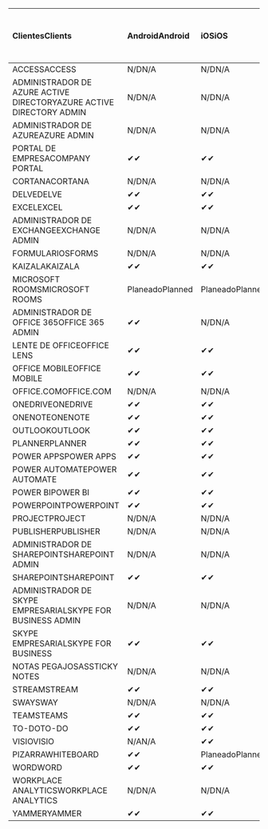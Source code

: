 <!-- This file is generated automatically. Changes made to this file will be overwritten.-->
|<span data-ttu-id="4d239-101">Clientes</span><span class="sxs-lookup"><span data-stu-id="4d239-101">Clients</span></span>|<span data-ttu-id="4d239-102">Android</span><span class="sxs-lookup"><span data-stu-id="4d239-102">Android</span></span>|<span data-ttu-id="4d239-103">iOS</span><span class="sxs-lookup"><span data-stu-id="4d239-103">iOS</span></span>|<span data-ttu-id="4d239-104">Mac</span><span class="sxs-lookup"><span data-stu-id="4d239-104">Mac</span></span>|<span data-ttu-id="4d239-105">Windows 10</span><span class="sxs-lookup"><span data-stu-id="4d239-105">Windows 10</span></span><br><span data-ttu-id="4d239-106">Desktop</span><span class="sxs-lookup"><span data-stu-id="4d239-106">Desktop</span></span>|<span data-ttu-id="4d239-107">Windows 10</span><span class="sxs-lookup"><span data-stu-id="4d239-107">Windows 10</span></span><br><span data-ttu-id="4d239-108">Aplicaciones modernas</span><span class="sxs-lookup"><span data-stu-id="4d239-108">Modern Apps</span></span>|
|:-|:-|:-|:-|:-|:-|
|<span data-ttu-id="4d239-109">ACCESS</span><span class="sxs-lookup"><span data-stu-id="4d239-109">ACCESS</span></span>|<span data-ttu-id="4d239-110">N/D</span><span class="sxs-lookup"><span data-stu-id="4d239-110">N/A</span></span>|<span data-ttu-id="4d239-111">N/D</span><span class="sxs-lookup"><span data-stu-id="4d239-111">N/A</span></span>|<span data-ttu-id="4d239-112">N/D</span><span class="sxs-lookup"><span data-stu-id="4d239-112">N/A</span></span>|<span data-ttu-id="4d239-113">✔</span><span class="sxs-lookup"><span data-stu-id="4d239-113">✔</span></span>|<span data-ttu-id="4d239-114">N/A</span><span class="sxs-lookup"><span data-stu-id="4d239-114">N/A</span></span>|
|<span data-ttu-id="4d239-115">ADMINISTRADOR DE AZURE ACTIVE DIRECTORY</span><span class="sxs-lookup"><span data-stu-id="4d239-115">AZURE ACTIVE DIRECTORY ADMIN</span></span>|<span data-ttu-id="4d239-116">N/D</span><span class="sxs-lookup"><span data-stu-id="4d239-116">N/A</span></span>|<span data-ttu-id="4d239-117">N/D</span><span class="sxs-lookup"><span data-stu-id="4d239-117">N/A</span></span>|<span data-ttu-id="4d239-118">N/D</span><span class="sxs-lookup"><span data-stu-id="4d239-118">N/A</span></span>|<span data-ttu-id="4d239-119">✔</span><span class="sxs-lookup"><span data-stu-id="4d239-119">✔</span></span>|<span data-ttu-id="4d239-120">N/A</span><span class="sxs-lookup"><span data-stu-id="4d239-120">N/A</span></span>|
|<span data-ttu-id="4d239-121">ADMINISTRADOR DE AZURE</span><span class="sxs-lookup"><span data-stu-id="4d239-121">AZURE ADMIN</span></span>|<span data-ttu-id="4d239-122">N/D</span><span class="sxs-lookup"><span data-stu-id="4d239-122">N/A</span></span>|<span data-ttu-id="4d239-123">N/D</span><span class="sxs-lookup"><span data-stu-id="4d239-123">N/A</span></span>|<span data-ttu-id="4d239-124">N/D</span><span class="sxs-lookup"><span data-stu-id="4d239-124">N/A</span></span>|<span data-ttu-id="4d239-125">N/D</span><span class="sxs-lookup"><span data-stu-id="4d239-125">N/A</span></span>|<span data-ttu-id="4d239-126">N/D</span><span class="sxs-lookup"><span data-stu-id="4d239-126">N/A</span></span>|
|<span data-ttu-id="4d239-127">PORTAL DE EMPRESA</span><span class="sxs-lookup"><span data-stu-id="4d239-127">COMPANY PORTAL</span></span>|<span data-ttu-id="4d239-128">✔</span><span class="sxs-lookup"><span data-stu-id="4d239-128">✔</span></span>|<span data-ttu-id="4d239-129">✔</span><span class="sxs-lookup"><span data-stu-id="4d239-129">✔</span></span>|<span data-ttu-id="4d239-130">✔</span><span class="sxs-lookup"><span data-stu-id="4d239-130">✔</span></span>|<span data-ttu-id="4d239-131">N/A</span><span class="sxs-lookup"><span data-stu-id="4d239-131">N/A</span></span>|<span data-ttu-id="4d239-132">✔</span><span class="sxs-lookup"><span data-stu-id="4d239-132">✔</span></span>|
|<span data-ttu-id="4d239-133">CORTANA</span><span class="sxs-lookup"><span data-stu-id="4d239-133">CORTANA</span></span>|<span data-ttu-id="4d239-134">N/D</span><span class="sxs-lookup"><span data-stu-id="4d239-134">N/A</span></span>|<span data-ttu-id="4d239-135">N/D</span><span class="sxs-lookup"><span data-stu-id="4d239-135">N/A</span></span>|<span data-ttu-id="4d239-136">N/D</span><span class="sxs-lookup"><span data-stu-id="4d239-136">N/A</span></span>|<span data-ttu-id="4d239-137">N/D</span><span class="sxs-lookup"><span data-stu-id="4d239-137">N/A</span></span>|<span data-ttu-id="4d239-138">✔</span><span class="sxs-lookup"><span data-stu-id="4d239-138">✔</span></span>|
|<span data-ttu-id="4d239-139">DELVE</span><span class="sxs-lookup"><span data-stu-id="4d239-139">DELVE</span></span>|<span data-ttu-id="4d239-140">✔</span><span class="sxs-lookup"><span data-stu-id="4d239-140">✔</span></span>|<span data-ttu-id="4d239-141">✔</span><span class="sxs-lookup"><span data-stu-id="4d239-141">✔</span></span>|<span data-ttu-id="4d239-142">N/D</span><span class="sxs-lookup"><span data-stu-id="4d239-142">N/A</span></span>|<span data-ttu-id="4d239-143">N/D</span><span class="sxs-lookup"><span data-stu-id="4d239-143">N/A</span></span>|<span data-ttu-id="4d239-144">N/D</span><span class="sxs-lookup"><span data-stu-id="4d239-144">N/A</span></span>|
|<span data-ttu-id="4d239-145">EXCEL</span><span class="sxs-lookup"><span data-stu-id="4d239-145">EXCEL</span></span>|<span data-ttu-id="4d239-146">✔</span><span class="sxs-lookup"><span data-stu-id="4d239-146">✔</span></span>|<span data-ttu-id="4d239-147">✔</span><span class="sxs-lookup"><span data-stu-id="4d239-147">✔</span></span>|<span data-ttu-id="4d239-148">✔</span><span class="sxs-lookup"><span data-stu-id="4d239-148">✔</span></span>|<span data-ttu-id="4d239-149">✔</span><span class="sxs-lookup"><span data-stu-id="4d239-149">✔</span></span>|<span data-ttu-id="4d239-150">✔</span><span class="sxs-lookup"><span data-stu-id="4d239-150">✔</span></span>|
|<span data-ttu-id="4d239-151">ADMINISTRADOR DE EXCHANGE</span><span class="sxs-lookup"><span data-stu-id="4d239-151">EXCHANGE ADMIN</span></span>|<span data-ttu-id="4d239-152">N/D</span><span class="sxs-lookup"><span data-stu-id="4d239-152">N/A</span></span>|<span data-ttu-id="4d239-153">N/D</span><span class="sxs-lookup"><span data-stu-id="4d239-153">N/A</span></span>|<span data-ttu-id="4d239-154">N/D</span><span class="sxs-lookup"><span data-stu-id="4d239-154">N/A</span></span>|<span data-ttu-id="4d239-155">✔</span><span class="sxs-lookup"><span data-stu-id="4d239-155">✔</span></span>|<span data-ttu-id="4d239-156">N/A</span><span class="sxs-lookup"><span data-stu-id="4d239-156">N/A</span></span>|
|<span data-ttu-id="4d239-157">FORMULARIOS</span><span class="sxs-lookup"><span data-stu-id="4d239-157">FORMS</span></span>|<span data-ttu-id="4d239-158">N/D</span><span class="sxs-lookup"><span data-stu-id="4d239-158">N/A</span></span>|<span data-ttu-id="4d239-159">N/D</span><span class="sxs-lookup"><span data-stu-id="4d239-159">N/A</span></span>|<span data-ttu-id="4d239-160">N/D</span><span class="sxs-lookup"><span data-stu-id="4d239-160">N/A</span></span>|<span data-ttu-id="4d239-161">N/D</span><span class="sxs-lookup"><span data-stu-id="4d239-161">N/A</span></span>|<span data-ttu-id="4d239-162">N/D</span><span class="sxs-lookup"><span data-stu-id="4d239-162">N/A</span></span>|
|<span data-ttu-id="4d239-163">KAIZALA</span><span class="sxs-lookup"><span data-stu-id="4d239-163">KAIZALA</span></span>|<span data-ttu-id="4d239-164">✔</span><span class="sxs-lookup"><span data-stu-id="4d239-164">✔</span></span>|<span data-ttu-id="4d239-165">✔</span><span class="sxs-lookup"><span data-stu-id="4d239-165">✔</span></span>|<span data-ttu-id="4d239-166">N/D</span><span class="sxs-lookup"><span data-stu-id="4d239-166">N/A</span></span>|<span data-ttu-id="4d239-167">N/D</span><span class="sxs-lookup"><span data-stu-id="4d239-167">N/A</span></span>|<span data-ttu-id="4d239-168">N/D</span><span class="sxs-lookup"><span data-stu-id="4d239-168">N/A</span></span>|
|<span data-ttu-id="4d239-169">MICROSOFT ROOMS</span><span class="sxs-lookup"><span data-stu-id="4d239-169">MICROSOFT ROOMS</span></span>|<span data-ttu-id="4d239-170">Planeado</span><span class="sxs-lookup"><span data-stu-id="4d239-170">Planned</span></span>|<span data-ttu-id="4d239-171">Planeado</span><span class="sxs-lookup"><span data-stu-id="4d239-171">Planned</span></span>|<span data-ttu-id="4d239-172">N/D</span><span class="sxs-lookup"><span data-stu-id="4d239-172">N/A</span></span>|<span data-ttu-id="4d239-173">N/D</span><span class="sxs-lookup"><span data-stu-id="4d239-173">N/A</span></span>|<span data-ttu-id="4d239-174">N/D</span><span class="sxs-lookup"><span data-stu-id="4d239-174">N/A</span></span>|
|<span data-ttu-id="4d239-175">ADMINISTRADOR DE OFFICE 365</span><span class="sxs-lookup"><span data-stu-id="4d239-175">OFFICE 365 ADMIN</span></span>|<span data-ttu-id="4d239-176">✔</span><span class="sxs-lookup"><span data-stu-id="4d239-176">✔</span></span>|<span data-ttu-id="4d239-177">N/D</span><span class="sxs-lookup"><span data-stu-id="4d239-177">N/A</span></span>|<span data-ttu-id="4d239-178">N/D</span><span class="sxs-lookup"><span data-stu-id="4d239-178">N/A</span></span>|<span data-ttu-id="4d239-179">N/D</span><span class="sxs-lookup"><span data-stu-id="4d239-179">N/A</span></span>|<span data-ttu-id="4d239-180">N/D</span><span class="sxs-lookup"><span data-stu-id="4d239-180">N/A</span></span>|
|<span data-ttu-id="4d239-181">LENTE DE OFFICE</span><span class="sxs-lookup"><span data-stu-id="4d239-181">OFFICE LENS</span></span>|<span data-ttu-id="4d239-182">✔</span><span class="sxs-lookup"><span data-stu-id="4d239-182">✔</span></span>|<span data-ttu-id="4d239-183">✔</span><span class="sxs-lookup"><span data-stu-id="4d239-183">✔</span></span>|<span data-ttu-id="4d239-184">N/D</span><span class="sxs-lookup"><span data-stu-id="4d239-184">N/A</span></span>|<span data-ttu-id="4d239-185">N/D</span><span class="sxs-lookup"><span data-stu-id="4d239-185">N/A</span></span>|<span data-ttu-id="4d239-186">✔</span><span class="sxs-lookup"><span data-stu-id="4d239-186">✔</span></span>|
|<span data-ttu-id="4d239-187">OFFICE MOBILE</span><span class="sxs-lookup"><span data-stu-id="4d239-187">OFFICE MOBILE</span></span>|<span data-ttu-id="4d239-188">✔</span><span class="sxs-lookup"><span data-stu-id="4d239-188">✔</span></span>|<span data-ttu-id="4d239-189">✔</span><span class="sxs-lookup"><span data-stu-id="4d239-189">✔</span></span>|<span data-ttu-id="4d239-190">N/D</span><span class="sxs-lookup"><span data-stu-id="4d239-190">N/A</span></span>|<span data-ttu-id="4d239-191">N/D</span><span class="sxs-lookup"><span data-stu-id="4d239-191">N/A</span></span>|<span data-ttu-id="4d239-192">N/D</span><span class="sxs-lookup"><span data-stu-id="4d239-192">N/A</span></span>|
|<span data-ttu-id="4d239-193">OFFICE.COM</span><span class="sxs-lookup"><span data-stu-id="4d239-193">OFFICE.COM</span></span>|<span data-ttu-id="4d239-194">N/D</span><span class="sxs-lookup"><span data-stu-id="4d239-194">N/A</span></span>|<span data-ttu-id="4d239-195">N/D</span><span class="sxs-lookup"><span data-stu-id="4d239-195">N/A</span></span>|<span data-ttu-id="4d239-196">N/D</span><span class="sxs-lookup"><span data-stu-id="4d239-196">N/A</span></span>|<span data-ttu-id="4d239-197">N/D</span><span class="sxs-lookup"><span data-stu-id="4d239-197">N/A</span></span>|<span data-ttu-id="4d239-198">✔</span><span class="sxs-lookup"><span data-stu-id="4d239-198">✔</span></span>|
|<span data-ttu-id="4d239-199">ONEDRIVE</span><span class="sxs-lookup"><span data-stu-id="4d239-199">ONEDRIVE</span></span>|<span data-ttu-id="4d239-200">✔</span><span class="sxs-lookup"><span data-stu-id="4d239-200">✔</span></span>|<span data-ttu-id="4d239-201">✔</span><span class="sxs-lookup"><span data-stu-id="4d239-201">✔</span></span>|<span data-ttu-id="4d239-202">✔</span><span class="sxs-lookup"><span data-stu-id="4d239-202">✔</span></span>|<span data-ttu-id="4d239-203">✔</span><span class="sxs-lookup"><span data-stu-id="4d239-203">✔</span></span>|<span data-ttu-id="4d239-204">✔</span><span class="sxs-lookup"><span data-stu-id="4d239-204">✔</span></span>|
|<span data-ttu-id="4d239-205">ONENOTE</span><span class="sxs-lookup"><span data-stu-id="4d239-205">ONENOTE</span></span>|<span data-ttu-id="4d239-206">✔</span><span class="sxs-lookup"><span data-stu-id="4d239-206">✔</span></span>|<span data-ttu-id="4d239-207">✔</span><span class="sxs-lookup"><span data-stu-id="4d239-207">✔</span></span>|<span data-ttu-id="4d239-208">✔</span><span class="sxs-lookup"><span data-stu-id="4d239-208">✔</span></span>|<span data-ttu-id="4d239-209">✔</span><span class="sxs-lookup"><span data-stu-id="4d239-209">✔</span></span>|<span data-ttu-id="4d239-210">✔</span><span class="sxs-lookup"><span data-stu-id="4d239-210">✔</span></span>|
|<span data-ttu-id="4d239-211">OUTLOOK</span><span class="sxs-lookup"><span data-stu-id="4d239-211">OUTLOOK</span></span>|<span data-ttu-id="4d239-212">✔</span><span class="sxs-lookup"><span data-stu-id="4d239-212">✔</span></span>|<span data-ttu-id="4d239-213">✔</span><span class="sxs-lookup"><span data-stu-id="4d239-213">✔</span></span>|<span data-ttu-id="4d239-214">✔</span><span class="sxs-lookup"><span data-stu-id="4d239-214">✔</span></span>|<span data-ttu-id="4d239-215">✔</span><span class="sxs-lookup"><span data-stu-id="4d239-215">✔</span></span>|<span data-ttu-id="4d239-216">✔</span><span class="sxs-lookup"><span data-stu-id="4d239-216">✔</span></span>|
|<span data-ttu-id="4d239-217">PLANNER</span><span class="sxs-lookup"><span data-stu-id="4d239-217">PLANNER</span></span>|<span data-ttu-id="4d239-218">✔</span><span class="sxs-lookup"><span data-stu-id="4d239-218">✔</span></span>|<span data-ttu-id="4d239-219">✔</span><span class="sxs-lookup"><span data-stu-id="4d239-219">✔</span></span>|<span data-ttu-id="4d239-220">N/D</span><span class="sxs-lookup"><span data-stu-id="4d239-220">N/A</span></span>|<span data-ttu-id="4d239-221">N/D</span><span class="sxs-lookup"><span data-stu-id="4d239-221">N/A</span></span>|<span data-ttu-id="4d239-222">N/D</span><span class="sxs-lookup"><span data-stu-id="4d239-222">N/A</span></span>|
|<span data-ttu-id="4d239-223">POWER APPS</span><span class="sxs-lookup"><span data-stu-id="4d239-223">POWER APPS</span></span>|<span data-ttu-id="4d239-224">✔</span><span class="sxs-lookup"><span data-stu-id="4d239-224">✔</span></span>|<span data-ttu-id="4d239-225">✔</span><span class="sxs-lookup"><span data-stu-id="4d239-225">✔</span></span>|<span data-ttu-id="4d239-226">N/D</span><span class="sxs-lookup"><span data-stu-id="4d239-226">N/A</span></span>|<span data-ttu-id="4d239-227">N/D</span><span class="sxs-lookup"><span data-stu-id="4d239-227">N/A</span></span>|<span data-ttu-id="4d239-228">✔</span><span class="sxs-lookup"><span data-stu-id="4d239-228">✔</span></span>|
|<span data-ttu-id="4d239-229">POWER AUTOMATE</span><span class="sxs-lookup"><span data-stu-id="4d239-229">POWER AUTOMATE</span></span>|<span data-ttu-id="4d239-230">✔</span><span class="sxs-lookup"><span data-stu-id="4d239-230">✔</span></span>|<span data-ttu-id="4d239-231">✔</span><span class="sxs-lookup"><span data-stu-id="4d239-231">✔</span></span>|<span data-ttu-id="4d239-232">N/D</span><span class="sxs-lookup"><span data-stu-id="4d239-232">N/A</span></span>|<span data-ttu-id="4d239-233">N/D</span><span class="sxs-lookup"><span data-stu-id="4d239-233">N/A</span></span>|<span data-ttu-id="4d239-234">N/D</span><span class="sxs-lookup"><span data-stu-id="4d239-234">N/A</span></span>|
|<span data-ttu-id="4d239-235">POWER BI</span><span class="sxs-lookup"><span data-stu-id="4d239-235">POWER BI</span></span>|<span data-ttu-id="4d239-236">✔</span><span class="sxs-lookup"><span data-stu-id="4d239-236">✔</span></span>|<span data-ttu-id="4d239-237">✔</span><span class="sxs-lookup"><span data-stu-id="4d239-237">✔</span></span>|<span data-ttu-id="4d239-238">N/A</span><span class="sxs-lookup"><span data-stu-id="4d239-238">N/A</span></span>|<span data-ttu-id="4d239-239">✔</span><span class="sxs-lookup"><span data-stu-id="4d239-239">✔</span></span>|<span data-ttu-id="4d239-240">✔</span><span class="sxs-lookup"><span data-stu-id="4d239-240">✔</span></span>|
|<span data-ttu-id="4d239-241">POWERPOINT</span><span class="sxs-lookup"><span data-stu-id="4d239-241">POWERPOINT</span></span>|<span data-ttu-id="4d239-242">✔</span><span class="sxs-lookup"><span data-stu-id="4d239-242">✔</span></span>|<span data-ttu-id="4d239-243">✔</span><span class="sxs-lookup"><span data-stu-id="4d239-243">✔</span></span>|<span data-ttu-id="4d239-244">✔</span><span class="sxs-lookup"><span data-stu-id="4d239-244">✔</span></span>|<span data-ttu-id="4d239-245">✔</span><span class="sxs-lookup"><span data-stu-id="4d239-245">✔</span></span>|<span data-ttu-id="4d239-246">✔</span><span class="sxs-lookup"><span data-stu-id="4d239-246">✔</span></span>|
|<span data-ttu-id="4d239-247">PROJECT</span><span class="sxs-lookup"><span data-stu-id="4d239-247">PROJECT</span></span>|<span data-ttu-id="4d239-248">N/D</span><span class="sxs-lookup"><span data-stu-id="4d239-248">N/A</span></span>|<span data-ttu-id="4d239-249">N/D</span><span class="sxs-lookup"><span data-stu-id="4d239-249">N/A</span></span>|<span data-ttu-id="4d239-250">N/D</span><span class="sxs-lookup"><span data-stu-id="4d239-250">N/A</span></span>|<span data-ttu-id="4d239-251">✔</span><span class="sxs-lookup"><span data-stu-id="4d239-251">✔</span></span>|<span data-ttu-id="4d239-252">N/A</span><span class="sxs-lookup"><span data-stu-id="4d239-252">N/A</span></span>|
|<span data-ttu-id="4d239-253">PUBLISHER</span><span class="sxs-lookup"><span data-stu-id="4d239-253">PUBLISHER</span></span>|<span data-ttu-id="4d239-254">N/D</span><span class="sxs-lookup"><span data-stu-id="4d239-254">N/A</span></span>|<span data-ttu-id="4d239-255">N/D</span><span class="sxs-lookup"><span data-stu-id="4d239-255">N/A</span></span>|<span data-ttu-id="4d239-256">N/D</span><span class="sxs-lookup"><span data-stu-id="4d239-256">N/A</span></span>|<span data-ttu-id="4d239-257">✔</span><span class="sxs-lookup"><span data-stu-id="4d239-257">✔</span></span>|<span data-ttu-id="4d239-258">N/A</span><span class="sxs-lookup"><span data-stu-id="4d239-258">N/A</span></span>|
|<span data-ttu-id="4d239-259">ADMINISTRADOR DE SHAREPOINT</span><span class="sxs-lookup"><span data-stu-id="4d239-259">SHAREPOINT ADMIN</span></span>|<span data-ttu-id="4d239-260">N/D</span><span class="sxs-lookup"><span data-stu-id="4d239-260">N/A</span></span>|<span data-ttu-id="4d239-261">N/D</span><span class="sxs-lookup"><span data-stu-id="4d239-261">N/A</span></span>|<span data-ttu-id="4d239-262">N/D</span><span class="sxs-lookup"><span data-stu-id="4d239-262">N/A</span></span>|<span data-ttu-id="4d239-263">✔</span><span class="sxs-lookup"><span data-stu-id="4d239-263">✔</span></span>|<span data-ttu-id="4d239-264">N/A</span><span class="sxs-lookup"><span data-stu-id="4d239-264">N/A</span></span>|
|<span data-ttu-id="4d239-265">SHAREPOINT</span><span class="sxs-lookup"><span data-stu-id="4d239-265">SHAREPOINT</span></span>|<span data-ttu-id="4d239-266">✔</span><span class="sxs-lookup"><span data-stu-id="4d239-266">✔</span></span>|<span data-ttu-id="4d239-267">✔</span><span class="sxs-lookup"><span data-stu-id="4d239-267">✔</span></span>|<span data-ttu-id="4d239-268">N/D</span><span class="sxs-lookup"><span data-stu-id="4d239-268">N/A</span></span>|<span data-ttu-id="4d239-269">N/D</span><span class="sxs-lookup"><span data-stu-id="4d239-269">N/A</span></span>|<span data-ttu-id="4d239-270">N/D</span><span class="sxs-lookup"><span data-stu-id="4d239-270">N/A</span></span>|
|<span data-ttu-id="4d239-271">ADMINISTRADOR DE SKYPE EMPRESARIAL</span><span class="sxs-lookup"><span data-stu-id="4d239-271">SKYPE FOR BUSINESS ADMIN</span></span>|<span data-ttu-id="4d239-272">N/D</span><span class="sxs-lookup"><span data-stu-id="4d239-272">N/A</span></span>|<span data-ttu-id="4d239-273">N/D</span><span class="sxs-lookup"><span data-stu-id="4d239-273">N/A</span></span>|<span data-ttu-id="4d239-274">N/D</span><span class="sxs-lookup"><span data-stu-id="4d239-274">N/A</span></span>|<span data-ttu-id="4d239-275">✔</span><span class="sxs-lookup"><span data-stu-id="4d239-275">✔</span></span>|<span data-ttu-id="4d239-276">N/A</span><span class="sxs-lookup"><span data-stu-id="4d239-276">N/A</span></span>|
|<span data-ttu-id="4d239-277">SKYPE EMPRESARIAL</span><span class="sxs-lookup"><span data-stu-id="4d239-277">SKYPE FOR BUSINESS</span></span>|<span data-ttu-id="4d239-278">✔</span><span class="sxs-lookup"><span data-stu-id="4d239-278">✔</span></span>|<span data-ttu-id="4d239-279">✔</span><span class="sxs-lookup"><span data-stu-id="4d239-279">✔</span></span>|<span data-ttu-id="4d239-280">✔</span><span class="sxs-lookup"><span data-stu-id="4d239-280">✔</span></span>|<span data-ttu-id="4d239-281">✔</span><span class="sxs-lookup"><span data-stu-id="4d239-281">✔</span></span>|<span data-ttu-id="4d239-282">N/A</span><span class="sxs-lookup"><span data-stu-id="4d239-282">N/A</span></span>|
|<span data-ttu-id="4d239-283">NOTAS PEGAJOSAS</span><span class="sxs-lookup"><span data-stu-id="4d239-283">STICKY NOTES</span></span>|<span data-ttu-id="4d239-284">N/D</span><span class="sxs-lookup"><span data-stu-id="4d239-284">N/A</span></span>|<span data-ttu-id="4d239-285">N/D</span><span class="sxs-lookup"><span data-stu-id="4d239-285">N/A</span></span>|<span data-ttu-id="4d239-286">N/D</span><span class="sxs-lookup"><span data-stu-id="4d239-286">N/A</span></span>|<span data-ttu-id="4d239-287">N/D</span><span class="sxs-lookup"><span data-stu-id="4d239-287">N/A</span></span>|<span data-ttu-id="4d239-288">✔</span><span class="sxs-lookup"><span data-stu-id="4d239-288">✔</span></span>|
|<span data-ttu-id="4d239-289">STREAM</span><span class="sxs-lookup"><span data-stu-id="4d239-289">STREAM</span></span>|<span data-ttu-id="4d239-290">✔</span><span class="sxs-lookup"><span data-stu-id="4d239-290">✔</span></span>|<span data-ttu-id="4d239-291">✔</span><span class="sxs-lookup"><span data-stu-id="4d239-291">✔</span></span>|<span data-ttu-id="4d239-292">N/D</span><span class="sxs-lookup"><span data-stu-id="4d239-292">N/A</span></span>|<span data-ttu-id="4d239-293">N/D</span><span class="sxs-lookup"><span data-stu-id="4d239-293">N/A</span></span>|<span data-ttu-id="4d239-294">N/D</span><span class="sxs-lookup"><span data-stu-id="4d239-294">N/A</span></span>|
|<span data-ttu-id="4d239-295">SWAY</span><span class="sxs-lookup"><span data-stu-id="4d239-295">SWAY</span></span>|<span data-ttu-id="4d239-296">N/D</span><span class="sxs-lookup"><span data-stu-id="4d239-296">N/A</span></span>|<span data-ttu-id="4d239-297">N/D</span><span class="sxs-lookup"><span data-stu-id="4d239-297">N/A</span></span>|<span data-ttu-id="4d239-298">N/D</span><span class="sxs-lookup"><span data-stu-id="4d239-298">N/A</span></span>|<span data-ttu-id="4d239-299">N/D</span><span class="sxs-lookup"><span data-stu-id="4d239-299">N/A</span></span>|<span data-ttu-id="4d239-300">✔</span><span class="sxs-lookup"><span data-stu-id="4d239-300">✔</span></span>|
|<span data-ttu-id="4d239-301">TEAMS</span><span class="sxs-lookup"><span data-stu-id="4d239-301">TEAMS</span></span>|<span data-ttu-id="4d239-302">✔</span><span class="sxs-lookup"><span data-stu-id="4d239-302">✔</span></span>|<span data-ttu-id="4d239-303">✔</span><span class="sxs-lookup"><span data-stu-id="4d239-303">✔</span></span>|<span data-ttu-id="4d239-304">✔</span><span class="sxs-lookup"><span data-stu-id="4d239-304">✔</span></span>|<span data-ttu-id="4d239-305">Planeado</span><span class="sxs-lookup"><span data-stu-id="4d239-305">Planned</span></span>|<span data-ttu-id="4d239-306">N/A</span><span class="sxs-lookup"><span data-stu-id="4d239-306">N/A</span></span>|
|<span data-ttu-id="4d239-307">TO-DO</span><span class="sxs-lookup"><span data-stu-id="4d239-307">TO-DO</span></span>|<span data-ttu-id="4d239-308">✔</span><span class="sxs-lookup"><span data-stu-id="4d239-308">✔</span></span>|<span data-ttu-id="4d239-309">✔</span><span class="sxs-lookup"><span data-stu-id="4d239-309">✔</span></span>|<span data-ttu-id="4d239-310">✔</span><span class="sxs-lookup"><span data-stu-id="4d239-310">✔</span></span>|<span data-ttu-id="4d239-311">N/A</span><span class="sxs-lookup"><span data-stu-id="4d239-311">N/A</span></span>|<span data-ttu-id="4d239-312">✔</span><span class="sxs-lookup"><span data-stu-id="4d239-312">✔</span></span>|
|<span data-ttu-id="4d239-313">VISIO</span><span class="sxs-lookup"><span data-stu-id="4d239-313">VISIO</span></span>|<span data-ttu-id="4d239-314">N/A</span><span class="sxs-lookup"><span data-stu-id="4d239-314">N/A</span></span>|<span data-ttu-id="4d239-315">✔</span><span class="sxs-lookup"><span data-stu-id="4d239-315">✔</span></span>|<span data-ttu-id="4d239-316">N/A</span><span class="sxs-lookup"><span data-stu-id="4d239-316">N/A</span></span>|<span data-ttu-id="4d239-317">✔</span><span class="sxs-lookup"><span data-stu-id="4d239-317">✔</span></span>|<span data-ttu-id="4d239-318">N/A</span><span class="sxs-lookup"><span data-stu-id="4d239-318">N/A</span></span>|
|<span data-ttu-id="4d239-319">PIZARRA</span><span class="sxs-lookup"><span data-stu-id="4d239-319">WHITEBOARD</span></span>|<span data-ttu-id="4d239-320">✔</span><span class="sxs-lookup"><span data-stu-id="4d239-320">✔</span></span>|<span data-ttu-id="4d239-321">Planeado</span><span class="sxs-lookup"><span data-stu-id="4d239-321">Planned</span></span>|<span data-ttu-id="4d239-322">N/D</span><span class="sxs-lookup"><span data-stu-id="4d239-322">N/A</span></span>|<span data-ttu-id="4d239-323">N/D</span><span class="sxs-lookup"><span data-stu-id="4d239-323">N/A</span></span>|<span data-ttu-id="4d239-324">✔</span><span class="sxs-lookup"><span data-stu-id="4d239-324">✔</span></span>|
|<span data-ttu-id="4d239-325">WORD</span><span class="sxs-lookup"><span data-stu-id="4d239-325">WORD</span></span>|<span data-ttu-id="4d239-326">✔</span><span class="sxs-lookup"><span data-stu-id="4d239-326">✔</span></span>|<span data-ttu-id="4d239-327">✔</span><span class="sxs-lookup"><span data-stu-id="4d239-327">✔</span></span>|<span data-ttu-id="4d239-328">✔</span><span class="sxs-lookup"><span data-stu-id="4d239-328">✔</span></span>|<span data-ttu-id="4d239-329">✔</span><span class="sxs-lookup"><span data-stu-id="4d239-329">✔</span></span>|<span data-ttu-id="4d239-330">✔</span><span class="sxs-lookup"><span data-stu-id="4d239-330">✔</span></span>|
|<span data-ttu-id="4d239-331">WORKPLACE ANALYTICS</span><span class="sxs-lookup"><span data-stu-id="4d239-331">WORKPLACE ANALYTICS</span></span>|<span data-ttu-id="4d239-332">N/D</span><span class="sxs-lookup"><span data-stu-id="4d239-332">N/A</span></span>|<span data-ttu-id="4d239-333">N/D</span><span class="sxs-lookup"><span data-stu-id="4d239-333">N/A</span></span>|<span data-ttu-id="4d239-334">N/D</span><span class="sxs-lookup"><span data-stu-id="4d239-334">N/A</span></span>|<span data-ttu-id="4d239-335">N/D</span><span class="sxs-lookup"><span data-stu-id="4d239-335">N/A</span></span>|<span data-ttu-id="4d239-336">N/D</span><span class="sxs-lookup"><span data-stu-id="4d239-336">N/A</span></span>|
|<span data-ttu-id="4d239-337">YAMMER</span><span class="sxs-lookup"><span data-stu-id="4d239-337">YAMMER</span></span>|<span data-ttu-id="4d239-338">✔</span><span class="sxs-lookup"><span data-stu-id="4d239-338">✔</span></span>|<span data-ttu-id="4d239-339">✔</span><span class="sxs-lookup"><span data-stu-id="4d239-339">✔</span></span>|<span data-ttu-id="4d239-340">Planeado</span><span class="sxs-lookup"><span data-stu-id="4d239-340">Planned</span></span>|<span data-ttu-id="4d239-341">Planeado</span><span class="sxs-lookup"><span data-stu-id="4d239-341">Planned</span></span>|<span data-ttu-id="4d239-342">N/D</span><span class="sxs-lookup"><span data-stu-id="4d239-342">N/A</span></span>|
